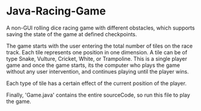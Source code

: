 # Java-Racing-Game

A non-GUI rolling dice racing game with different obstacles, which supports saving the state of the game at defined checkpoints.

The game starts with the user entering the total number of tiles on the race track. Each tile represents one position in one dimension. A tile can be of type Snake, Vulture, Cricket, White, or Trampoline. This is a single player game and once the game starts, its the computer who plays the game without any user intervention, and continues playing until the player wins.

Each type of tile has a certain effect of the current position of the player.

Finally, 'Game.java' contains the entire sourceCode, so run this file to play the game.
